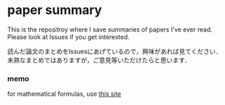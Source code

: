 # paper summary

This is the repositroy where I save summaries of papers I've ever read.<br>
Please look at Issues if you get interested.

読んだ論文のまとめをIssuesにあげているので，興味があれば見てください．
未熟なまとめではありますが，ご意見等いただけたらと思います．

### memo
for mathematical formulas, use [this site](https://www.codecogs.com/latex/eqneditor.php)


